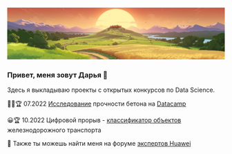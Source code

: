 ![sunset road](https://github.com/schatzederwelt/schatzederwelt/blob/main/sunset%20road.JPG)

### Привет, меня зовут Дарья 👋
Здесь я выкладываю проекты с открытых конкурсов по Data Science.

👨‍💻🏆 07.2022 [Исследование](https://app.datacamp.com/workspace/w/600adb6c-53cd-4d04-a148-5076a9a21be0) прочности бетона на [Datacamp](https://app.datacamp.com/learn/competitions/concrete-compression-strength?activeTab=competition-entries)

&#128512;🏆 10.2022 Цифровой прорыв - [классификатор объектов](https://hacks-ai.ru/championships/758291) железнодорожного транспорта

🖖 Также ты можешь найти меня на форуме [экспертов Huawei](https://tinyurl.com/2auhspu2)

